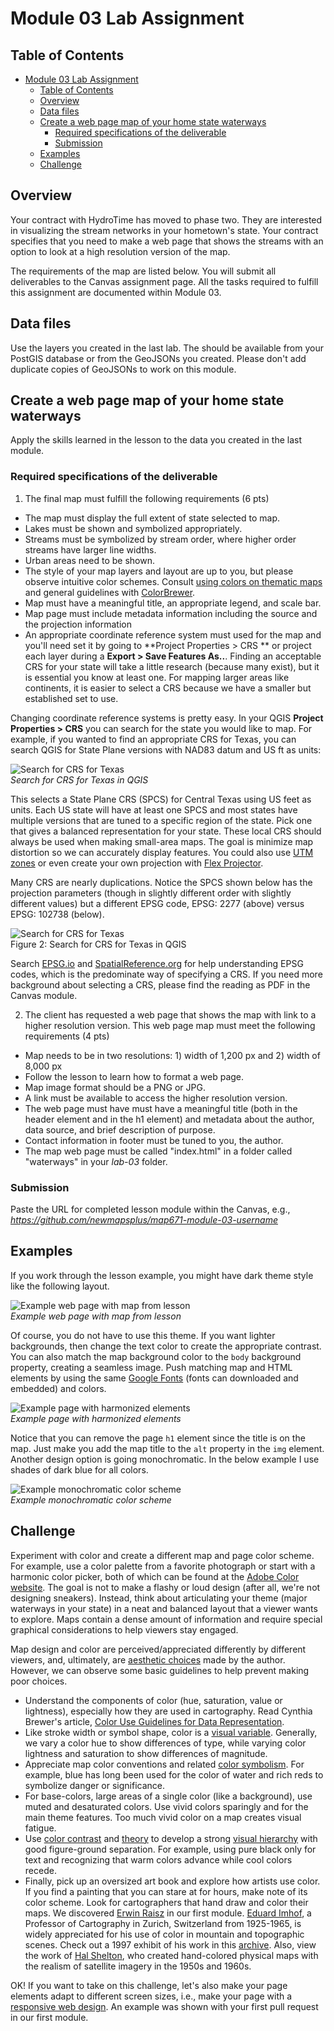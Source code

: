 # Module 03 Lab Assignment

## Table of Contents

<!-- TOC -->

- [Module 03 Lab Assignment](#module-03-lab-assignment)
    - [Table of Contents](#table-of-contents)
    - [Overview](#overview)
    - [Data files](#data-files)
    - [Create a web page map of your home state waterways](#create-a-web-page-map-of-your-home-state-waterways)
        - [Required specifications of the deliverable](#required-specifications-of-the-deliverable)
        - [Submission](#submission)
    - [Examples](#examples)
    - [Challenge](#challenge)

<!-- /TOC -->

## Overview

Your contract with HydroTime has moved to phase two. They are interested in visualizing the stream networks in your hometown's state. Your contract specifies that you need to make a web page that shows the streams with an option to look at a high resolution version of the map.

The requirements of the map are listed below. You will submit all deliverables to the Canvas assignment page. All the tasks required to fulfill this assignment are documented within Module 03.

## Data files

Use the layers you created in the last lab. The should be available from your PostGIS database or from the GeoJSONs you created. Please don't add duplicate copies of GeoJSONs to work on this module.


## Create a web page map of your home state waterways

Apply the skills learned in the lesson to the data you created in the last module.

### Required specifications of the deliverable

1) The final map must fulfill the following requirements (6 pts)

* The map must display the full extent of state selected to map.
* Lakes must be shown and symbolized appropriately.
* Streams must be symbolized by stream order, where higher order streams have larger line widths.
* Urban areas need to be shown.
* The style of your map layers and layout are up to you, but please observe intuitive color schemes. Consult [using colors on thematic maps](http://axismaps.github.io/thematic-cartography/articles/color_schemes.html) and general guidelines with [ColorBrewer](http://colorbrewer2.org/).
* Map must have a meaningful title, an appropriate legend, and scale bar.
* Map page must include metadata information including the source and the projection information
* An appropriate coordinate reference system must used for the map and you'll need set it by going to **Project Properties > CRS ** or project each layer during a **Export > Save Features As..**. Finding an acceptable CRS for your state will take a little research (because many exist), but it is essential you know at least one. For mapping larger areas like continents, it is easier to select a CRS because we have a smaller but established set to use.

Changing coordinate reference systems is pretty easy. In your QGIS **Project Properties > CRS** you can search for the state you would like to map. For example, if you wanted to find an appropriate CRS for Texas, you can search QGIS for State Plane versions with NAD83 datum and US ft as units:

![Search for CRS for Texas](graphics/qgis-set-project-crs-1.png)    
_Search for CRS for Texas in QGIS_

This selects a State Plane CRS (SPCS) for Central Texas using US feet as units. Each US state will have at least one SPCS and most states have multiple versions that are tuned to a specific region of the state. Pick one that gives a balanced representation for your state. These local CRS should always be used when making small-area maps. The goal is minimize map distortion so we can accurately display features. You could also use [UTM zones](https://en.wikipedia.org/wiki/Universal_Transverse_Mercator_coordinate_system) or even create your own projection with [Flex Projector](http://www.flexprojector.com/about.html).

Many CRS are nearly duplications. Notice the SPCS shown below has the projection parameters (though in slightly different order with slightly different values) but a different EPSG code, EPSG: 2277 (above) versus EPSG: 102738 (below).

![Search for CRS for Texas](graphics/qgis-set-project-crs-2.png)    
Figure 2: Search for CRS for Texas in QGIS

Search [EPSG.io](https://epsg.io) and [SpatialReference.org](http://spatialreference.org/) for help understanding EPSG codes, which is the predominate way of specifying a CRS. If you need more background about selecting a CRS, please find the reading as PDF in the Canvas module.

2) The client has requested a web page that shows the map with link to a higher resolution version. This web page map must meet the following requirements (4 pts)

* Map needs to be in two resolutions: 1) width of 1,200 px and 2) width of 8,000 px
* Follow the lesson to learn how to format a web page.
* Map image format should be a PNG or JPG.
* A link must be available to access the higher resolution version.
* The web page must have must have a meaningful title (both in the header element and in the h1 element) and metadata about the author, data source, and brief description of purpose.
* Contact information in footer must be tuned to you, the author.
* The map web page must be called "index.html" in a folder called "waterways" in your *lab-03* folder.

### Submission

Paste the URL for completed lesson module within the Canvas, e.g., *https://github.com/newmapsplus/map671-module-03-username*


## Examples

If you work through the lesson example, you might have dark theme style like the following layout.

![Example web page with map from lesson](graphics/q02-example.png)    
*Example web page with map from lesson*

Of course, you do not have to use this theme. If you want lighter backgrounds, then change the text color to create the appropriate contrast. You can also match the map background color to the `body` background property, creating a seamless image. Push matching map and HTML elements by using the same [Google Fonts](https://fonts.google.com) (fonts can downloaded and embedded) and colors.

![Example page with harmonized elements](graphics/q02-example-v2.png)    
*Example page with harmonized elements*

Notice that you can remove the page `h1` element since the title is on the map. Just make you add the map title to the `alt` property in the `img` element. Another design option is going monochromatic. In the below example I use shades of dark blue for all colors.

![Example monochromatic color scheme](graphics/q02-example-v3.png)    
*Example monochromatic color scheme*

## Challenge

Experiment with color and create a different map and page color scheme. For example, use a color palette from a favorite photograph or start with a harmonic color picker, both of which can be found at the [Adobe Color website](https://color.adobe.com). The goal is not to make a flashy or loud design (after all, we're not designing sneakers). Instead, think about articulating your theme (major waterways in your state) in a neat and balanced layout that a viewer wants to explore. Maps contain a dense amount of information and require special graphical considerations to help viewers stay engaged.

Map design and color are perceived/appreciated differently by different viewers, and, ultimately, are [aesthetic choices](https://academic.oup.com/bjaesthetics/article-abstract/57/3/283/4259142?redirectedFrom=fulltext) made by the author. However, we can observe some basic guidelines to help prevent making poor choices. 
* Understand the components of color (hue, saturation, value or lightness), especially how they are used in cartography. Read Cynthia Brewer's article, [Color Use Guidelines for Data Representation](https://www.researchgate.net/publication/245692399_Color_Use_Guidelines_for_Data_Representation).
* Like stroke width or symbol shape, color is a [visual variable](https://www.axismaps.com/guide/general/visual-variables/). Generally, we vary a color hue to show differences of type, while varying color lightness and saturation to show differences of magnitude.
* Appreciate map color conventions and related [color symbolism](https://en.wikipedia.org/wiki/Color_symbolism). For example, blue has long been used for the color of water and rich reds to symbolize danger or significance.
* For base-colors, large areas of a single color (like a background), use muted and desaturated colors. Use vivid colors sparingly and for the main theme features. Too much vivid color on a map creates visual fatigue. 
* Use [color contrast](https://medium.muz.li/the-science-of-color-contrast-an-expert-designers-guide-33e84c41d156) and [theory](https://en.wikipedia.org/wiki/Color_theory#Warm_vs._cool_colors) to develop a strong [visual hierarchy](https://www.axismaps.com/guide/general/visual-hierarchy/) with good figure-ground separation. For example, using pure black only for text and recognizing that warm colors advance while cool colors recede.
* Finally, pick up an oversized art book and explore how artists use color. If you find a painting that you can stare at for hours, make note of its color scheme. Look for cartographers that hand draw and color their maps. We discovered [Erwin Raisz](https://www.davidrumsey.com/luna/servlet/view/search?sort=Pub_List_No_InitialSort%2CPub_Date%2CPub_List_No%2CSeries_No&q=+Raisz) in our first module. [Eduard Imhof](https://en.wikipedia.org/wiki/Eduard_Imhof), a Professor of Cartography in Zurich, Switzerland from 1925-1965,  is widely appreciated for his use of color in mountain and topographic scenes. Check out a 1997 exhibit of his work in this [archive](http://rossa-prod-warc01.ethz.ch:8080/openwayback/wayback/20160804064336/http://www.library.ethz.ch/exhibit/imhof/imhof10.html). Also, view the work of [Hal Shelton](http://www.shadedrelief.com/shelton/a.html), who created hand-colored physical maps with the realism of satellite imagery in the 1950s and 1960s.



OK! If you want to take on this challenge, let's also make your page elements adapt to different screen sizes, i.e., make your page with a [responsive web design](https://www.w3schools.com/html/html_responsive.asp). An example was shown with your first pull request in our first module.
